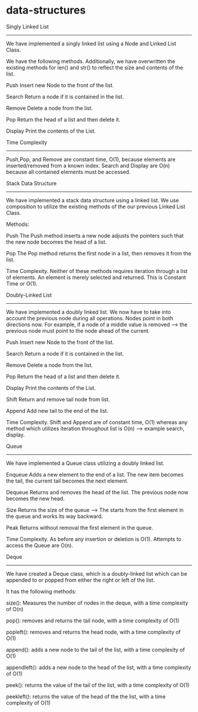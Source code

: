 # data-structures



Singly Linked List
******************
We have implemented a singly linked list using a Node and Linked List Class.

We have the following methods. Additionally, we have overwritten the existing methods for len()
and str() to reflect the size and contents of the list.

Push
Insert new Node to the front of the list.

Search
Return a node if it is contained in the list.

Remove
Delete a node from the list.

Pop
Return the head of a list and then delete it.

Display
Print the contents of the List.


Time Complexity
*************

Push,Pop, and Remove are constant time, O(1), because elements are inserted/removed from a known index.
Search and Display are O(n) because all contained elements must be accessed.





Stack Data Structure
*******************

We have implemented a stack data structure using a linked list. We use composition to utilize the existing
methods of the our previous Linked List Class.

Methods:

Push
The Push method inserts a new node adjusts the pointers such that the new node becomes the head of a list.

Pop
The Pop method returns the first node in a list, then removes it from the list.

Time Complexity.
Neither of these methods requires iteration through a list of elements. An element is merely selected and returned.
This is Constant Time or O(1).

Doubly-Linked List
******************
We have implemented a doubly linked list. We now have to take into account the previous node during all operations.
Nodes point in both directions now. For example, if a node of a middle value is removed --> the previous node
must point to the node ahead of the current.

Push
Insert new Node to the front of the list.

Search
Return a node if it is contained in the list.

Remove
Delete a node from the list.

Pop
Return the head of a list and then delete it.

Display
Print the contents of the List.

Shift 
Return and remove tail node from list.

Append
Add new tail to the end of the list.

Time Complexity.
Shift and Append are of constant time, O(1) whereas any method which utilizes iteration throughout list is 
O(n) --> example search, display.

Queue
*********************
We have implemented a Queue class utilizing a doubly linked list. 

Enqueue
Adds a new element to the end of a list. The new item becomes the tail, the current tail becomes the next element.

Dequeue
Returns and removes the head of the list. The previous node now becomes the new head.

Size
Returns the size of the queue --> The starts from the first element in the queue and works its way backward.

Peak
Returns without removal the first element in the queue.

Time Complexity.
As before any insertion or deletion is O(1). Attempts to access the Queue are O(n).


Deque
*********************
We have created a Deque class, which is a doubly-linked list which can be appended to or popped from either the right or left of the list.

It has the following methods:

size(): Measures the number of nodes in the deque, with a time complexity of O(n)

pop(): removes and returns the tail node, with a time complexity of O(1)

popleft(): removes and returns the head node, with a time complexity of O(1)

append(): adds a new node to the tail of the list, with a time complexity of O(1)

appendleft(): adds a new node to the head of the list, with a time complexity of O(1)

peek(): returns the value of the tail of the list, with a time complexity of O(1)

peekleft(): returns the value of the head of the the list, with a time complexity of O(1)